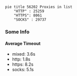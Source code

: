 
```mermaid
pie title 56202 Proxies in list
    "HTTP" : 25259
    "HTTPS": 8061
    "SOCKS" : 29737
```

### Some Info
#### Average Timeout

- mixed: 3.6s
- http: 1.8s
- https: 8.2s
- socks: 5.1s